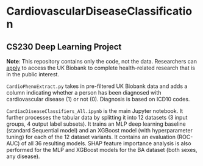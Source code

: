 # CardiovascularDiseaseClassification
## CS230 Deep Learning Project

**Note**: This repository contains only the code, not the data. Researchers can [apply](https://www.ukbiobank.ac.uk/enable-your-research/apply-for-access) to access the UK Biobank to complete health-related research that is in the public interest.

`CardioPhenoExtract.py` takes in pre-filtered UK Biobank data and adds a column indicating whether a person has been diagnosed with cardiovascular disease (1) or not (0). Diagnosis is based on ICD10 codes.

`CardiacDiseaseClassifiers_All.ipynb` is the main Jupyter notebook. It further processes the tabular data by splitting it into 12 datasets (3 input groups, 4 output label subsets). It trains an MLP deep learning baseline (standard Sequential model) and an XGBoost model (with hyperparameter tuning) for each of the 12 dataset variants. It contains an evaluation (ROC-AUC) of all 36 resulting models. SHAP feature importance analysis is also performed for the MLP and XGBoost models for the BA dataset (both sexes, any disease).

